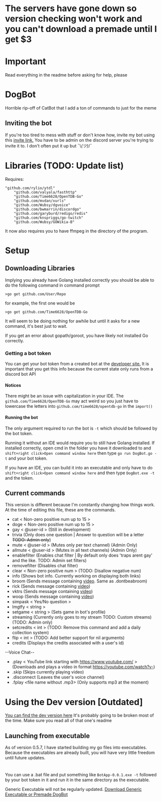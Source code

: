 # The servers have gone down so version checking won't work and you can't download a premade until I get $3
# Important
Read everything in the readme before asking for help, please
# DogBot
Horrible rip-off of CatBot that I add a ton of commands to just for the meme
## Inviting the bot
If you're too tired to mess with stuff or don't know how, invite my bot using this [invite link.](https://discordapp.com/oauth2/authorize?client_id=269321947278606336&scope=bot&permissions=268446782) You have to be admin on the discord server you're trying to invite it to. I don't often put it up but ¯\\_(ツ)_/¯



# Libraries (TODO: Update list)
Requires:
```
"github.com/rylio/ytdl"
	"github.com/valyala/fasthttp"
	"github.com/Time6628/OpenTDB-Go"
	"github.com/mvdan/xurls"
	"github.com/Wubsy/dgvoice"
	"github.com/bwmarrin/discordgo"
	"github.com/garyburd/redigo/redis"
	"github.com/knspriggs/go-twitch"
	"github.com/Wubsy/GOWikia-B"
```
It now also requires you to have ffmpeg in the directory of the program.
# Setup
## Downloading Libraries
Implying you already have Golang installed correctly you should be able to do the following command in command prompt
```
>go get github.com/User/Repo
```
for example, the first one would be
```
>go get github.com/Time6628/OpenTDB-Go
```
It will seem to be doing nothing for awhile but until it asks for a new command, it's best just to wait.

If you get an error about gopath/goroot, you have likely not installed Go correctly.

### Getting a bot token
You can get your bot token from a created bot at the [developer site.](https://discordapp.com/developers/applications/me)
It is important that you get this info because the current state only runs from a discord bot API
#### Notices
There might be an issue with capitalization in your IDE. The `github.com/Time6628/OpenTDB-Go` may act weird so you just have to lowercase the letters into `github.com/time6628/opentdb-go` in the ```import()```

#### Running the bot
The only argument required to run the bot is `-t` which should be followed by the bot token.

Running it without an IDE would require you to still have Golang installed. If installed correctly, open cmd in the folder you have it downloaded to and `shift+right click>Open command window here` then type `go run DogBot.go -t` and your bot token.

If you have an IDE, you can build it into an executable and only have to do `shift+right click>Open command window here` and then type `DogBot.exe -t` and the token.

 ## Current commands
 This version is different because I'm constantly changing how things work. At the time of editing this file, these are the commands.
 - cat < Non-zero positive num up to 15 >
 - doge < Non-zero positive num up to 15 >
 - gay < @user-id > (Still in development)
 - trivia (Only does one question | Answer to question will be a letter ~~TODO: Admin only~~)
 - mute < @user-id > (Mutes only per text channel) (Admin Only)
 - allmute < @user-id > (Mutes in all text channels) (Admin Only) 
 - enablefilter (Enables chat filter | By default only does 'traps arent gay' and the like. TODO: Admin set filters)
 - removefilter (Disables chat filter)
 - clear < Non-zero positive num > (TODO: Disallow negative num)
 - info (Shows bot info. Currently working on displaying both links)
 - broom (Sends message containing [video](https://youtu.be/sSPIMgtcQnU). Same as .dontbeabroom)
 - rick (Sends message containing [video](https://www.youtube.com/watch?v=dQw4w9WgXcQ))
 - vktrs (Sends message containing [video](https://www.youtube.com/watch?v=Iwuy4hHO3YQ))
 - woop (Sends message containing [video](https://www.youtube.com/watch?v=k1Oom5r-cWY))
 - simpask < Yes/No question >
 - lmgtfy < string >
 - setgame < string > (Sets game in bot's profile)
 - streaming (Currently only goes to my stream TODO: Custom streams) (TODO: Admin only)
 - setcredits < int > (TODO: Remove this command and add a daily collection system)
 - flip < int > (TODO: Add better support for nil arguments)
 - credits (Displays the credits associated with a user's id)
 
 --Voice Chat--
 
 - .play < YouTube link starting with https://www.youtube.com/ > (Downloads and plays a video in format https://youtube.com/watch?v-) 
 - .skip (Skips currently playing video)
 - .disconnect (Leaves the user's voice channel)
 - .fplay <file name without .mp3> (Only supports mp3 at the moment)
  
# Using the Dev version [Outdated]
[You can find the dev version here](https://github.com/Wubsy/DogBot/tree/dev)
It's probably going to be broken most of the time. Make sure you read all of that one's readme

## Launching from executable
As of version 0.5.7, I have started building my go files into executables. Because the executables are already built, you will have very little freedom until future updates. 
#
You can use a .bat file and put something like `BotApp-0.0.1.exe -t` followed by your bot token in it and run it in the same directory as the executable. 

Generic Executable will not be regularly updated.
[Download Generic Executable or Premade DogBot]()
